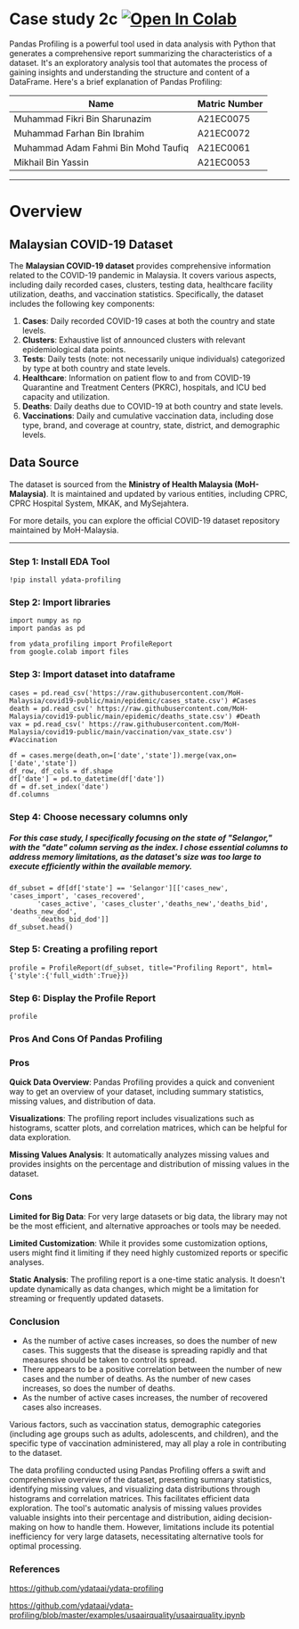 # Case study 2c <a href="https://www.utm.my" target="_parent"><img src="https://colab.research.google.com/assets/colab-badge.svg" alt="Open In Colab"/></a>

Pandas Profiling is a powerful tool used in data analysis with Python that generates a comprehensive report summarizing the characteristics of a dataset. It's an exploratory analysis tool that automates the process of gaining insights and understanding the structure and content of a DataFrame. Here's a brief explanation of Pandas Profiling:

|    Name           |           Matric Number       |                      
|-------------------|-------------------------------|
|Muhammad Fikri Bin Sharunazim    | A21EC0075       |
|Muhammad Farhan Bin Ibrahim|        A21EC0072      |
|Muhammad Adam Fahmi Bin Mohd Taufiq |A21EC0061|
|Mikhail Bin Yassin |A21EC0053                      |

---
# Overview
## Malaysian COVID-19 Dataset

The **Malaysian COVID-19 dataset** provides comprehensive information related to the COVID-19 pandemic in Malaysia. It covers various aspects, including daily recorded cases, clusters, testing data, healthcare facility utilization, deaths, and vaccination statistics. Specifically, the dataset includes the following key components:

1. **Cases**: Daily recorded COVID-19 cases at both the country and state levels.
2. **Clusters**: Exhaustive list of announced clusters with relevant epidemiological data points.
3. **Tests**: Daily tests (note: not necessarily unique individuals) categorized by type at both country and state levels.
4. **Healthcare**: Information on patient flow to and from COVID-19 Quarantine and Treatment Centers (PKRC), hospitals, and ICU bed capacity and utilization.
5. **Deaths**: Daily deaths due to COVID-19 at both country and state levels.
6. **Vaccinations**: Daily and cumulative vaccination data, including dose type, brand, and coverage at country, state, district, and demographic levels.

## Data Source

The dataset is sourced from the **Ministry of Health Malaysia (MoH-Malaysia)**. It is maintained and updated by various entities, including CPRC, CPRC Hospital System, MKAK, and MySejahtera.

For more details, you can explore the official COVID-19 dataset repository maintained by MoH-Malaysia.

---

### **Step 1: Install EDA Tool**

```
!pip install ydata-profiling
```
### **Step 2: Import libraries**

```
import numpy as np
import pandas as pd

from ydata_profiling import ProfileReport
from google.colab import files
```
### **Step 3: Import dataset into dataframe**
```
cases = pd.read_csv('https://raw.githubusercontent.com/MoH-Malaysia/covid19-public/main/epidemic/cases_state.csv') #Cases
death = pd.read_csv(' https://raw.githubusercontent.com/MoH-Malaysia/covid19-public/main/epidemic/deaths_state.csv') #Death
vax = pd.read_csv(' https://raw.githubusercontent.com/MoH-Malaysia/covid19-public/main/vaccination/vax_state.csv')   #Vaccination

df = cases.merge(death,on=['date','state']).merge(vax,on=['date','state'])
df_row, df_cols = df.shape
df['date'] = pd.to_datetime(df['date'])
df = df.set_index('date')
df.columns
```
### **Step 4: Choose necessary columns only**
##### For this case study, I specifically focusing on the state of "Selangor," with the "date" column serving as the index. I chose essential columns to address memory limitations, as the dataset's size was too large to execute efficiently within the available memory.

```
df_subset = df[df['state'] == 'Selangor'][['cases_new', 'cases_import', 'cases_recovered',
       'cases_active', 'cases_cluster','deaths_new','deaths_bid', 'deaths_new_dod',
       'deaths_bid_dod']]
df_subset.head()
```
### Step 5: **Creating a profiling report**
```
profile = ProfileReport(df_subset, title="Profiling Report", html={'style':{'full_width':True}})
```
### **Step 6: Display the Profile Report**
```
profile
```
### **Pros And Cons Of Pandas Profiling**
### **Pros**

**Quick Data Overview**: Pandas Profiling provides a quick and convenient way to get an overview of your dataset, including summary statistics, missing values, and distribution of data.

**Visualizations**: The profiling report includes visualizations such as histograms, scatter plots, and correlation matrices, which can be helpful for data exploration.

**Missing Values Analysis**: It automatically analyzes missing values and provides insights on the percentage and distribution of missing values in the dataset.

### **Cons**
**Limited for Big Data**: For very large datasets or big data, the library may not be the most efficient, and alternative approaches or tools may be needed.

**Limited Customization**: While it provides some customization options, users might find it limiting if they need highly customized reports or specific analyses.

**Static Analysis**: The profiling report is a one-time static analysis. It doesn't update dynamically as data changes, which might be a limitation for streaming or frequently updated datasets.

### Conclusion

*   As the number of active cases increases, so does the number of new cases. This suggests that the disease is spreading rapidly and that measures should be taken to control its spread.
*   There appears to be a positive correlation between the number of new cases and the number of deaths. As the number of new cases increases, so does the number of deaths.
*    As the number of active cases increases, the number of recovered cases also increases.


Various factors, such as vaccination status, demographic categories (including age groups such as adults, adolescents, and children), and the specific type of vaccination administered, may all play a role in contributing to the dataset.

The data profiling conducted using Pandas Profiling offers a swift and comprehensive overview of the dataset, presenting summary statistics, identifying missing values, and visualizing data distributions through histograms and correlation matrices. This facilitates efficient data exploration. The tool's automatic analysis of missing values provides valuable insights into their percentage and distribution, aiding decision-making on how to handle them. However, limitations include its potential inefficiency for very large datasets, necessitating alternative tools for optimal processing.

### References
https://github.com/ydataai/ydata-profiling

https://github.com/ydataai/ydata-profiling/blob/master/examples/usaairquality/usaairquality.ipynb
